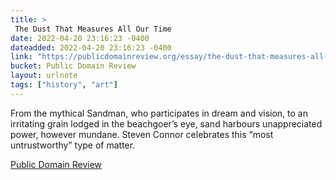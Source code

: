 ```yaml
---
title: > 
 The Dust That Measures All Our Time
date: 2022-04-20 23:16:23 -0400
dateadded: 2022-04-20 23:16:23 -0400
link: "https://publicdomainreview.org/essay/the-dust-that-measures-all-our-time"
bucket: Public Domain Review
layout: urlnote
tags: ["history", "art"]
--- 
```

From the mythical Sandman, who participates in dream and vision, to an irritating grain lodged in the beachgoer’s eye, sand harbours unappreciated power, however mundane. Steven Connor celebrates this “most untrustworthy” type of matter. 
 <!-- end excerpt --> 
<div class='bucket'><a class='internal-link' href='/buckets/public-domain-review'>Public Domain Review</a></div> 
